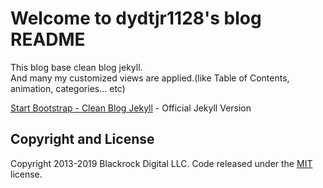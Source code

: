 # Welcome to dydtjr1128's blog README

This blog base clean blog jekyll.  
And many my customized views are applied.(like Table of Contents, animation, categories... etc)

[Start Bootstrap - Clean Blog Jekyll](https://startbootstrap.com/template-overviews/clean-blog-jekyll/) - Official Jekyll Version

## Copyright and License

Copyright 2013-2019 Blackrock Digital LLC. Code released under the [MIT](https://github.com/BlackrockDigital/startbootstrap-clean-blog-jekyll/blob/gh-pages/LICENSE) license.
